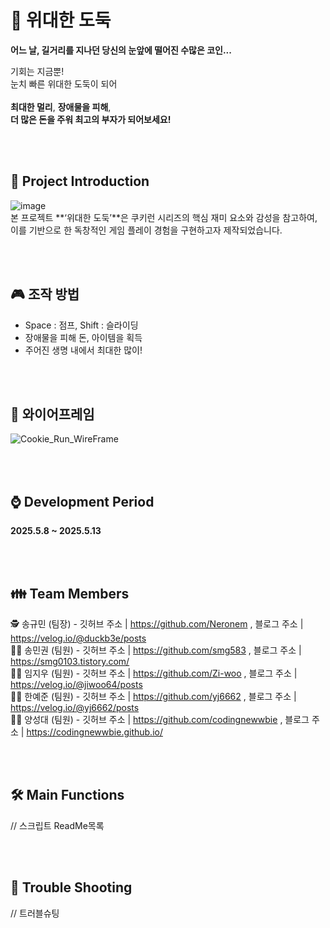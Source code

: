 #  🥷	 위대한 도둑
**어느 날, 길거리를 지나던 당신의 눈앞에 떨어진 수많은 코인...**

기회는 지금뿐!  
눈치 빠른 위대한 도둑이 되어  
<br>
**최대한 멀리**, **장애물을 피해**,  
**더 많은 돈을 주워 최고의 부자가 되어보세요!**

<br><br>
## 🧐 Project Introduction
![image](https://github.com/user-attachments/assets/d980d3d1-cce2-4d47-b1c2-7ea094db8b25)
<br>
본 프로젝트 **‘위대한 도둑’**은 쿠키런 시리즈의 핵심 재미 요소와 감성을 참고하여, 이를 기반으로 한 독창적인 게임 플레이 경험을 구현하고자 제작되었습니다.

<br><br>
## 🎮 조작 방법
- Space : 점프, Shift : 슬라이딩
- 장애물을 피해 돈, 아이템을 획득
- 주어진 생명 내에서 최대한 많이!
  
<br><br>

## 📐 와이어프레임
![Cookie_Run_WireFrame](https://github.com/user-attachments/assets/38183e2e-58c6-4f46-a072-da8fce7162bc)


<br><br>
## ⌚ Development Period
**2025.5.8 ~ 2025.5.13**

<br><br>
## 👪 Team Members
🕵️ 송규민 (팀장) - 깃허브 주소 | https://github.com/Neronem , 블로그 주소 | https://velog.io/@duckb3e/posts <br>
🙋‍♂️ 송민권 (팀원) - 깃허브 주소 | https://github.com/smg583 , 블로그 주소 | https://smg0103.tistory.com/ <br>
🙋‍♂️ 임지우 (팀원) - 깃허브 주소 | https://github.com/Zi-woo , 블로그 주소 | https://velog.io/@jiwoo64/posts <br>
🙋‍♂️ 한예준 (팀원) - 깃허브 주소 | https://github.com/yj6662 , 블로그 주소 | https://velog.io/@yj6662/posts <br>
🙋‍♂️ 양성대 (팀원) - 깃허브 주소 | https://github.com/codingnewwbie , 블로그 주소 | https://codingnewwbie.github.io/ <br>

<br><br>
## 🛠️ Main Functions
// 스크립트 ReadMe목록 


<br><br>
## 🤔 Trouble Shooting
// 트러블슈팅 

